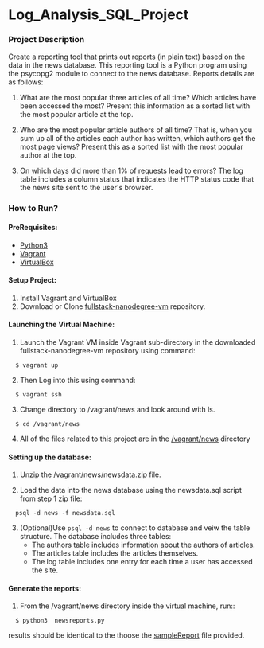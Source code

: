 # Log_Analysis_SQL_Project 


### Project Description
Create a reporting tool that prints out reports (in plain text) based on the data in the news database. This reporting tool is a Python program using the psycopg2 module to connect to the news database. Reports details are as follows:

1. What are the most popular three articles of all time? Which articles have been accessed the most? Present this information as a sorted list with the most popular article at the top.

2. Who are the most popular article authors of all time? That is, when you sum up all of the articles each author has written, which authors get the most page views? Present this as a sorted list with the most popular author at the top.

3. On which days did more than 1% of requests lead to errors? The log table includes a column status that indicates the HTTP status code that the news site sent to the user's browser. 

### How to Run?

#### PreRequisites:
  * [Python3](https://www.python.org/)
  * [Vagrant](https://www.vagrantup.com/)
  * [VirtualBox](https://www.virtualbox.org/)
  
#### Setup Project:
  1. Install Vagrant and VirtualBox
  2. Download or Clone [fullstack-nanodegree-vm](https://github.com/mdjolieca/fullstack-nanodegree-vm) repository.
  
#### Launching the Virtual Machine:
  1. Launch the Vagrant VM inside Vagrant sub-directory in the downloaded fullstack-nanodegree-vm repository using command:
  
  ```
    $ vagrant up
  ```
  2. Then Log into this using command:
  
  ```
    $ vagrant ssh
  ```
  3. Change directory to /vagrant/news and look around with ls.
  ```
    $ cd /vagrant/news
  ```
  4. All of the files related to this project are in the [/vagrant/news](https://github.com/mdjolieca/fullstack-nanodegree-vm/tree/master/vagrant/news) directory
  
  
#### Setting up the database:

   1. Unzip the /vagrant/news/newsdata.zip  file.  
  
   2. Load the data into the news database using the newsdata.sql script from step 1 zip file:
  
  ``` 
    psql -d news -f newsdata.sql
  ```
   3. (Optional)Use `psql -d news` to connect to database and veiw the table structure.
      The database includes three tables:
        * The authors table includes information about the authors of articles.
        * The articles table includes the articles themselves.
        * The log table includes one entry for each time a user has accessed the site.
  
 
  #### Generate the reports:
  1. From the /vagrant/news directory inside the virtual machine, run::
  ```
    $ python3  newsreports.py
  ```
  results should be identical to the thoose the [sampleReport](https://github.com/mdjolieca/fullstack-nanodegree-vm/blob/master/vagrant/news/sampleReport)  file provided.
 